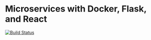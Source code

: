 # Microservices with Docker, Flask, and React

[![Build Status](https://travis-ci.org/zevaverbach/test-driven.svg?branch=master)](https://travis-ci.org/zevaverbach/test-driven)

